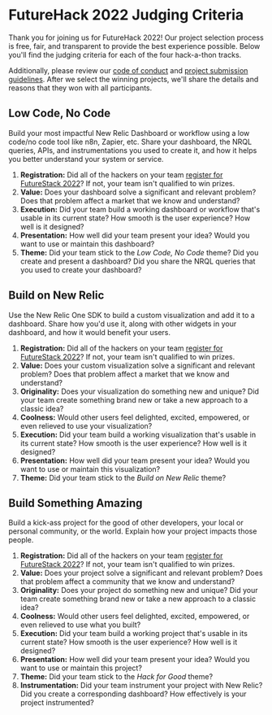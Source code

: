# FutureHack 2022 Judging Criteria

Thank you for joining us for FutureHack 2022! Our project selection process is free, fair, and transparent to provide the best experience possible. Below you'll find the judging criteria for each of the four hack-a-thon tracks.

Additionally, please review our [code of conduct](../CODE_OF_CONDUCT.md) and [project submission guidelines](SubmissionCriteria.md). After we select the winning projects, we'll share the details and reasons that they won with all participants.

## Low Code, No Code

Build your most impactful New Relic Dashboard or workflow using a low code/no code tool like n8n, Zapier, etc. Share your dashboard, the NRQL queries, APIs, and instrumentations you used to create it, and how it helps you better understand your system or service.

1. **Registration:** Did all of the hackers on your team [register for FutureStack 2022](https://newrelic.com/futurestack)? If not, your team isn't qualified to win prizes.
2. **Value:** Does your dashboard solve a significant and relevant problem? Does that problem affect a market that we know and understand?
3. **Execution:** Did your team build a working dashboard or workflow that's usable in its current state? How smooth is the user experience? How well is it designed?
4. **Presentation:** How well did your team present your idea? Would you want to use or maintain this dashboard?
5. **Theme:** Did your team stick to the _Low Code, No Code_ theme? Did you create and present a dashboard? Did you share the NRQL queries that you used to create your dashboard?

## Build on New Relic

Use the New Relic One SDK to build a custom visualization and add it to a dashboard. Share how you'd use it, along with other widgets in your dashboard, and how it would benefit your users.

1. **Registration:** Did all of the hackers on your team [register for FutureStack 2022](https://newrelic.com/futurestack)? If not, your team isn't qualified to win prizes.
2. **Value:** Does your custom visualization solve a significant and relevant problem? Does that problem affect a market that we know and understand?
3. **Originality:** Does your visualization do something new and unique? Did your team create something brand new or take a new approach to a classic idea?
4. **Coolness:** Would other users feel delighted, excited, empowered, or even relieved to use your visualization?
5. **Execution:** Did your team build a working visualization that's usable in its current state? How smooth is the user experience? How well is it designed?
6. **Presentation:** How well did your team present your idea? Would you want to use or maintain this visualization?
7. **Theme:** Did your team stick to the _Build on New Relic_ theme?

## Build Something Amazing

Build a kick-ass project for the good of other developers, your local or personal community, or the world. Explain how your project impacts those people.

1. **Registration:** Did all of the hackers on your team [register for FutureStack 2022](https://newrelic.com/futurestack)? If not, your team isn't qualified to win prizes.
2. **Value:** Does your project solve a significant and relevant problem? Does that problem affect a community that we know and understand?
3. **Originality:** Does your project do something new and unique? Did your team create something brand new or take a new approach to a classic idea?
4. **Coolness:** Would other users feel delighted, excited, empowered, or even relieved to use what you built?
5. **Execution:** Did your team build a working project that's usable in its current state? How smooth is the user experience? How well is it designed?
6. **Presentation:** How well did your team present your idea? Would you want to use or maintain this project?
7. **Theme:** Did your team stick to the _Hack for Good_ theme?
8. **Instrumentation:** Did your team instrument your project with New Relic? Did you create a corresponding dashboard? How effectively is your project instrumented?